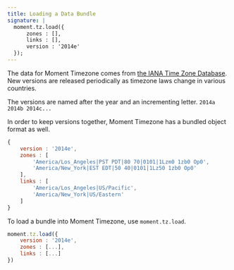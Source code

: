 ```yaml
---
title: Loading a Data Bundle
signature: |
  moment.tz.load({
      zones : [],
      links : [],
      version : '2014e'
  });
---
```


The data for Moment Timezone comes from [the IANA Time Zone Database](http://www.iana.org/time-zones).
New versions are released periodically as timezone laws change in various countries.

The versions are named after the year and an incrementing letter. `2014a 2014b 2014c...`

In order to keep versions together, Moment Timezone has a bundled object format as well.

```js
{
	version : '2014e',
	zones : [
		'America/Los_Angeles|PST PDT|80 70|0101|1Lzm0 1zb0 Op0',
		'America/New_York|EST EDT|50 40|0101|1Lz50 1zb0 Op0'
	],
	links : [
		'America/Los_Angeles|US/Pacific',
		'America/New_York|US/Eastern'
	]
}
```

To load a bundle into Moment Timezone, use `moment.tz.load`.

```js
moment.tz.load({
	version : '2014e',
	zones : [...],
	links : [...]
})
```
